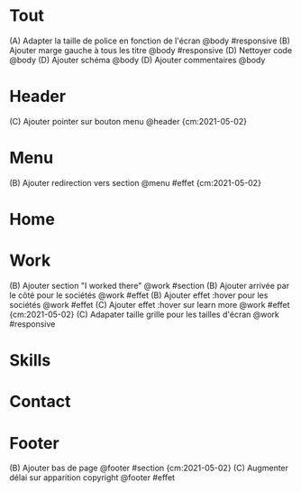 # Tout
(A) Adapter la taille de police en fonction de l'écran @body #responsive
(B) Ajouter marge gauche à tous les titre @body #responsive
(D) Nettoyer code @body
(D) Ajouter schéma @body
(D) Ajouter commentaires @body

# Header 
(C) Ajouter pointer sur bouton menu @header {cm:2021-05-02}

# Menu
(B) Ajouter redirection vers section @menu #effet {cm:2021-05-02}

# Home

# Work
(B) Ajouter section "I worked there" @work #section
(B) Ajouter arrivée par le côté pour le sociétés @work #effet
(B) Ajouter effet :hover pour les sociétés @work #effet
(C) Ajouter effet :hover sur learn more @work #effet {cm:2021-05-02}
(C) Adapater taille grille pour les tailles d'écran @work #responsive

# Skills

# Contact

# Footer
(B) Ajouter bas de page @footer #section {cm:2021-05-02}
(C) Augmenter délai sur apparition copyright @footer #effet



